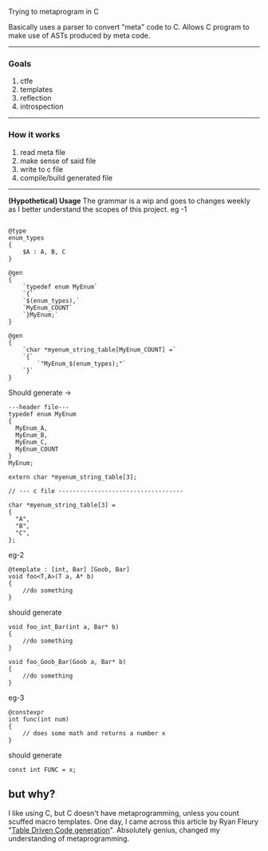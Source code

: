
Trying to metaprogram in C

Basically uses a parser to convert "meta" code to C. Allows C program to make use of ASTs produced by meta code.


-----
### Goals
 1. ctfe 
 2. templates 
 3. reflection 
 4. introspection

----


### How it works


 1. read meta file 
 2. make sense of said file 
 3. write to c file
 4.  compile/build generated file

------

**(Hypothetical) Usage**
The grammar is a wip and goes to changes weekly as I better understand the scopes of this project.
eg -1 
```

@type
enum_types
{
    $A : A, B, C
}

@gen
{
    `typedef enum MyEnum`
    `{`
    `$(enum_types),`
    `MyEnum_COUNT`
    `}MyEnum;`
}

@gen
{
    `char *myenum_string_table[MyEnum_COUNT] =`
    `{`
        `"MyEnum_$(enum_types);"`
    `}`
}
```
Should generate ->
```
---header file---
typedef enum MyEnum
{
  MyEnum_A,
  MyEnum_B,
  MyEnum_C,
  MyEnum_COUNT
}
MyEnum;

extern char *myenum_string_table[3];

// --- c file -----------------------------------

char *myenum_string_table[3] =
{
  "A",
  "B",
  "C",
};
```

eg-2
```
@template : [int, Bar] [Goob, Bar]
void foo<T,A>(T a, A* b)
{
    //do something
}
```

should generate
```
void foo_int_Bar(int a, Bar* b)
{
    //do something
}

void foo_Goob_Bar(Goob a, Bar* b)
{
    //do something
}
```

eg-3
```
@constexpr
int func(int num)
{
    // does some math and returns a number x
}
```

should generate
```
const int FUNC = x;
```


## but why?

I like using C, but C doesn't have metaprogramming, unless you count scuffed macro templates. One day, I came across this article by Ryan Fleury "[Table Driven Code generation](https://www.rfleury.com/p/table-driven-code-generation)". Absolutely genius, changed my understanding of metaprogramming.
